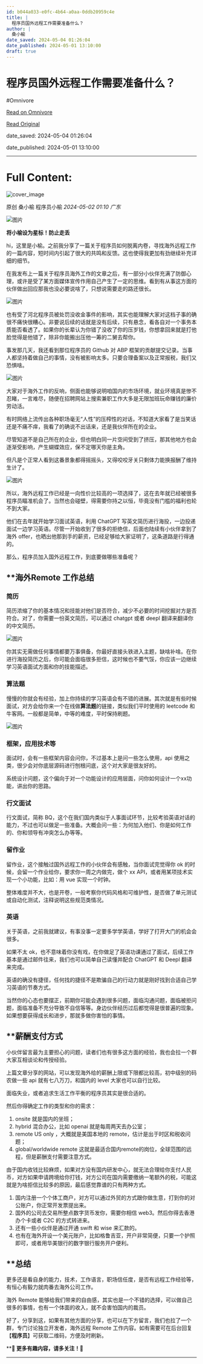 ```yaml
---
id: b044a033-e0fc-4b64-a0aa-0ddb20959c4e
title: |
  程序员国外远程工作需要准备什么？
author: |
  桑小榆
date_saved: 2024-05-04 01:26:04
date_published: 2024-05-01 13:10:00
draft: true
---
```


# 程序员国外远程工作需要准备什么？
#Omnivore

[Read on Omnivore](https://omnivore.app/me/https-mp-weixin-qq-com-s-pn-rwhyv-mlcto-g-rex-zvq-8-a-a-18f4210f8b9)

[Read Original](https://mp.weixin.qq.com/s/pnRWHYVMlctoGRexZVQ8aA)

date_saved: 2024-05-04 01:26:04

date_published: 2024-05-01 13:10:00

--- 

# Full Content: 

![cover_image](https://proxy-prod.omnivore-image-cache.app/0x0,s5QPTK9uaaH6k6FZHz0-HzwAgFOAKLBeJ03TmHyJv11Q/https://mmbiz.qpic.cn/sz_mmbiz_jpg/nSSic13wUHIx1X1zdG7YS6nngpB5Be4XLm2HxrMibmAekVicogkWUubPbicWUNDnlBqB6pJXEpKvTV9cQv1luYD01w/0?wx_fmt=jpeg) 

原创 桑小榆  程序员小榆 _2024-05-02 01:10_ _广东_ 

![图片](https://proxy-prod.omnivore-image-cache.app/0x0,sdL-NX93-iYNzGnX19Ub8ySi7wyvtZRJVrTdymyAtUto/https://mmbiz.qpic.cn/sz_mmbiz_jpg/nSSic13wUHIyctgaLTmVGqdVdKiab4MyWehKv7VQA2Bt7Tm4QbL0FrJXFEbnSMbWK1rXUIsTAMTpqHPM5ctRVxgw/640?wx_fmt=jpeg)

**将小榆设为星标！防止走丢**

hi，这里是小榆。之前我分享了一篇关于程序员如何脱离内卷，寻找海外远程工作的一篇内容，短时间内引起了很大的共鸣和反馈。这也使得我更加有劲继续补充详细的细节。

在我发布上一篇关于程序员海外工作的文章之后，有一部分小伙伴充满了防御心理，或许是受了某方面媒体宣传作用自己产生了一定的思维。看到有从事这方面的伙伴做出回应那我也没必要说啥了，只想说需要走的路还很长。  

![图片](https://proxy-prod.omnivore-image-cache.app/0x0,sN7Ehh8_ac_a5N0qgH9RsFiWHljLF8COLl25n17iGAi0/https://mmbiz.qpic.cn/sz_mmbiz_png/nSSic13wUHIx1X1zdG7YS6nngpB5Be4XLSwezsUngNN9UrfDTNefuTSIaTrS5wDtUicvw4gXUULNOySrtCw3ibLibw/640?wx_fmt=png)

也有受了河北程序员被处罚没收金事件的影响，其实也能理解大家对这档子事的确很不痛快很糟心。非要说后续的话就是没有后续，只有悬念，看各自对一个事务本质能否看透了。如果你的长辈认为你错了没收了你的压岁钱，你想拿回来就是打他脸觉得是他错了，除非你能搬出压他一筹的二舅去帮你。

事发那几天，我还看到那位程序员的 Github 对 ABP 框架的贡献提交记录。当事人都坚持着做自己的事情，没有被影响太多。只要合理备案以及正常报税，我们又恐惧啥。

![图片](https://proxy-prod.omnivore-image-cache.app/0x0,sFUIuxHVaAGV4UfQbZZb6GG0WO-X78vRijDHHRp4zlRE/https://mmbiz.qpic.cn/sz_mmbiz_png/nSSic13wUHIx1X1zdG7YS6nngpB5Be4XLgiamrVnaL4wam3WL5ElR2Zxia9FKw6GCoELVbZOZ3uIHRrVz4y9xT6iag/640?wx_fmt=png)

大家对于海外工作的反响，侧面也能够说明咱国内的市场环境，就业环境真是惨不忍睹，一言难尽，随便在招聘网站上搜索兼职工作大多是无限加班玩命赚钱的廉价劳动活。

有时网络上流传出各种职场毫无“人性”的压榨性的对话，不知道大家看了是当笑话还是不痛不痒，我看了的确说不出话来，还是我伙伴所在的企业。

尽管知道不是自己所在的企业，但也明白同一片空间受到了挤压，那其他地方也会逐渐受影响，产生蝴蝶效应，保不定哪天你是主角。

但凡是个正常人看到这番景象都得摇摇头，又得咬咬牙关只剩体力能换报酬了维持生计了。

![图片](https://proxy-prod.omnivore-image-cache.app/0x0,sHP6hxlcVmMQ-qfOu6vb5ReNFmpimmStcSjjXd8Qi38Q/https://mmbiz.qpic.cn/sz_mmbiz_png/nSSic13wUHIx1X1zdG7YS6nngpB5Be4XLSYsX3Kcv8KkvOgwnoibs1yZ7pXrhqlRice9brapHOndxNYn6Uktt4D8Q/640?wx_fmt=png)

所以，海外远程工作已经是一向性价比较高的一项选择了，这在去年就已经被很多程序员瞄准机会了。当然也会碰壁，得需要你持之以恒，毕竟没有门槛的福利也轮不到大家。

他们在去年就开始学习面试英语，利用 ChatGPT 写英文简历进行海投，一边投递面试一边学习英语。尽管一开始收到了很多的拒绝信，后面也陆续有小伙伴拿到了海外 offer，也晒出他那到手的薪资，已经足够给大家证明了，这条道路是行得通的。  

那么，程序员加入国外远程工作，到底要做哪些准备呢？

## ****海外Remote 工作总结**

### 简历

简历浓缩了你的基本情况和技能对他们是否符合，减少不必要的时间挖掘对方是否符合。对了，你需要一份英文简历，可以通过 chatgpt 或者 deepl 翻译来翻译你的中文简历。

![图片](https://proxy-prod.omnivore-image-cache.app/0x0,saWz-T5B7Dgi-GVUb0Ea1kpEaEhDmj38FwIcCPEXI2Y0/https://mmbiz.qpic.cn/sz_mmbiz_png/nSSic13wUHIx1X1zdG7YS6nngpB5Be4XLy0micxicFJu9ofnkgyT4Xs1MP2yzIicARvh9mZDJZZWwxpiaYh1hNIsefQ/640?wx_fmt=png)

你其实无需做任何事情都要万事俱备，你最好直接头铁进入主题，缺啥补啥。在你进行海投简历之后，你可能会面临很多拒信，这时候也不要气馁，你应该一边继续学习英语面试方面和你的技能描述。

### 算法题

慢慢的你就会有经验，加上你持续的学习英语会有不错的进展。其次就是有些时候面试，对方会给你来一个在线做**算法题**的链接，类似我们平时使用的 leetcode 和 牛客网。一般都是简单，中等的难度，平时保持刷题。

![图片](https://proxy-prod.omnivore-image-cache.app/0x0,sd2CH0q01TlCk2KrpgrWHbn1p8G88ez8l1-Zc6RpKWm8/https://mmbiz.qpic.cn/sz_mmbiz_png/nSSic13wUHIx1X1zdG7YS6nngpB5Be4XLsQ4E2vDHjxhFyibFoYg36rG4efhqnu5fPUjy8EaSpib8aVicnicxCF5aBA/640?wx_fmt=png)

### **框架，应用技术等**

面试时，会有一些框架内容会问你，不过基本上是问一些怎么使用，api 使用之类，很少会对你底层源码进行刨根问底，这个对大家是很友好的。

系统设计问题，这个偏向于对一个功能设计的应用层面，问你如何设计一个xx功能，讲出你的思路。

### **行文面试**

行文面试，简称 BQ，这个在我们国内类似于人事面试环节，比较考验英语对话的能力，不过也可以做足一些准备。大概会问一些：为何加入他们、你是如何工作的、你和领导有冲突怎么办等等。

### **留作业**

留作业，这个接触过国外远程工作的小伙伴会有感触，当你面试完觉得你 ok 的时候，会留一个作业给你，要求你一周之内做完，做个 xx API，或者用某项技术实现一个小功能，比如：用 vue 实现一个时钟。

整体难度并不大，也是开卷，一般考察你代码风格和可维护性，是否做了单元测试或自动化测试，注释说明这些规范类情况。

### **英语**

关于英语，之前我就建议，有事没事一定要多学学英语，学好了打开大门的机会会很多。

如果不太 ok，也不意味着你没有戏，在你做足了英语功课通过了面试，后续工作基本是通过邮件往来，我们也可以简单自己读懂并配合 ChatGPT 和 Deepl 翻译来完成。

英语的确没有捷径，任何找的捷径不是欺骗自己的行动力就是刚好找到合适自己学习英语的节奏方式。

当然你的心态也要摆正，前期你可能会遇到很多问题，面临沟通问题，面临被拒问题，面临准备不充分导致不自信等等。身边伙伴经历过后都觉得是很普遍的现象。如果想要获得成长和进步，那就多做你害怕的事情。

## ****薪酬支付方式**

小伙伴留言最为主要担心的问题，读者们也有很多这方面的经验，我也会拉一个群大家互相谈论和传授经验。

上篇文章分享的网站，可以发现海外给的薪酬上限或下限都比较高，初中级别的码农做一些 api 就有七八万刀，和国内的 level 大家也可以自行比较。

面临失业，或者追求生活工作平衡的程序员其实是很合适的。  

然后你得确定工作的类型和你的需求：

1. onsite 就是国内的坐班；
2. hybrid 混合办公，比如 openai 就是每周两天去办公室；
3. remote US only ，大概就是美国本地的 remote，估计是出于时区和税收问题；
4. global/worldwide remote 这就是最适合国内remote的岗位，全球范围的远程，但是薪酬支付需要注意方式。

由于国内收钱比较麻烦，如果对方没有国内研发中心，就无法合理给你支付人民币，对方如果申请跨境给你打钱，对方公司在国内需要缴纳一笔额外的税，可能这就是为啥拒信比较多的原因，最后感觉靠谱的只有两种方式。

1. 国内注册一个个体工商户，对方可以通过外贸的方式跟你做生意，打到你的对公账户，你正常开发票提出来。
2. 国外的公司去交易所整点数字货币发你，需要你相信 web3。然后你得去香港办个卡或者 C2C 的方式转进来。
3. 还有一些小伙伴是通过开通 swift 和 wise 来汇款的。
4. 也有在海外开设一个美元账户，比如格鲁吉亚，开户非常简便，只要一个护照即可，或者用华美银行的数字银行服务开户便利。

## ****总结**

更多还是看自身的能力，技术，工作语言，职场信任度，是否有远程工作经验等，有恒心有毅力就肉番去海外公司工作。  

海外 Remote 能够给我们带来的自由感，其实也是一个不错的选择，可以做自己很多的事情，也有一个体面的收入，就不会害怕国内的裁员。

好了，分享到这，如果有其他方面的分享，也可以在下方留言，我们也拉了一个群，专门讨论独立开发者，海外远程 Remote 工作内容。如有需要可在后台回复【**程序员**】可获取二维码，方便及时刷新。

****👏 更多有趣内容，请多关注！👏**

---

